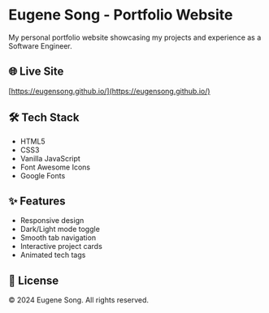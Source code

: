 # Eugene Song - Portfolio Website

My personal portfolio website showcasing my projects and experience as a Software Engineer.

## 🌐 Live Site
[https://eugensong.github.io/](https://eugensong.github.io/)

## 🛠️ Tech Stack
- HTML5
- CSS3
- Vanilla JavaScript
- Font Awesome Icons
- Google Fonts

## ✨ Features
- Responsive design
- Dark/Light mode toggle
- Smooth tab navigation
- Interactive project cards
- Animated tech tags

## 📝 License
© 2024 Eugene Song. All rights reserved.